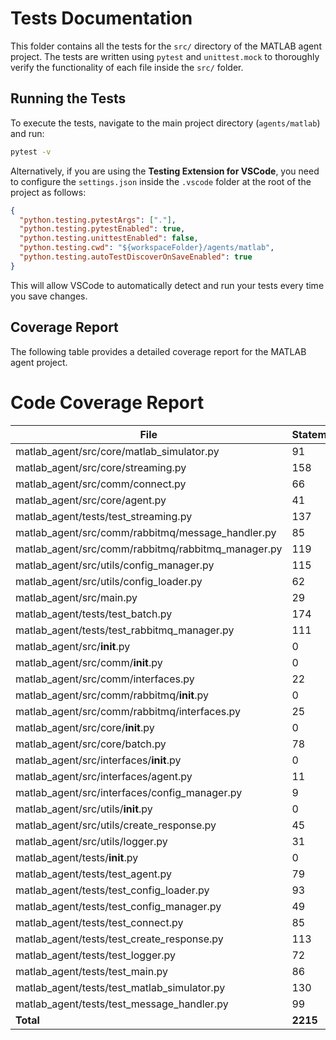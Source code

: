 # Tests Documentation

This folder contains all the tests for the `src/` directory of the MATLAB agent project. The tests are written using `pytest` and `unittest.mock` to thoroughly verify the functionality of each file inside the `src/` folder.

## Running the Tests

To execute the tests, navigate to the main project directory (`agents/matlab`) and run:

```bash
pytest -v
```

Alternatively, if you are using the **Testing Extension for VSCode**, you need to configure the `settings.json` inside the `.vscode` folder at the root of the project as follows:

```json
{
  "python.testing.pytestArgs": ["."],
  "python.testing.pytestEnabled": true,
  "python.testing.unittestEnabled": false,
  "python.testing.cwd": "${workspaceFolder}/agents/matlab",
  "python.testing.autoTestDiscoverOnSaveEnabled": true
}
```

This will allow VSCode to automatically detect and run your tests every time you save changes.

## Coverage Report

The following table provides a detailed coverage report for the MATLAB agent project.

# Code Coverage Report

| File                                               | Statements | Missing | Excluded | Coverage |
| -------------------------------------------------- | ---------- | ------- | -------- | -------- |
| matlab_agent/src/core/matlab_simulator.py          | 91         | 14      | 0        | 85%      |
| matlab_agent/src/core/streaming.py                 | 158        | 21      | 0        | 87%      |
| matlab_agent/src/comm/connect.py                   | 66         | 8       | 0        | 88%      |
| matlab_agent/src/core/agent.py                     | 41         | 4       | 0        | 90%      |
| matlab_agent/tests/test_streaming.py               | 137        | 13      | 0        | 91%      |
| matlab_agent/src/comm/rabbitmq/message_handler.py  | 85         | 7       | 0        | 92%      |
| matlab_agent/src/comm/rabbitmq/rabbitmq_manager.py | 119        | 9       | 0        | 92%      |
| matlab_agent/src/utils/config_manager.py           | 115        | 7       | 0        | 94%      |
| matlab_agent/src/utils/config_loader.py            | 62         | 3       | 0        | 95%      |
| matlab_agent/src/main.py                           | 29         | 1       | 0        | 97%      |
| matlab_agent/tests/test_batch.py                   | 174        | 2       | 0        | 99%      |
| matlab_agent/tests/test_rabbitmq_manager.py        | 111        | 1       | 0        | 99%      |
| matlab_agent/src/**init**.py                       | 0          | 0       | 0        | 100%     |
| matlab_agent/src/comm/**init**.py                  | 0          | 0       | 0        | 100%     |
| matlab_agent/src/comm/interfaces.py                | 22         | 0       | 0        | 100%     |
| matlab_agent/src/comm/rabbitmq/**init**.py         | 0          | 0       | 0        | 100%     |
| matlab_agent/src/comm/rabbitmq/interfaces.py       | 25         | 0       | 0        | 100%     |
| matlab_agent/src/core/**init**.py                  | 0          | 0       | 0        | 100%     |
| matlab_agent/src/core/batch.py                     | 78         | 0       | 0        | 100%     |
| matlab_agent/src/interfaces/**init**.py            | 0          | 0       | 0        | 100%     |
| matlab_agent/src/interfaces/agent.py               | 11         | 0       | 0        | 100%     |
| matlab_agent/src/interfaces/config_manager.py      | 9          | 0       | 0        | 100%     |
| matlab_agent/src/utils/**init**.py                 | 0          | 0       | 0        | 100%     |
| matlab_agent/src/utils/create_response.py          | 45         | 0       | 0        | 100%     |
| matlab_agent/src/utils/logger.py                   | 31         | 0       | 0        | 100%     |
| matlab_agent/tests/**init**.py                     | 0          | 0       | 0        | 100%     |
| matlab_agent/tests/test_agent.py                   | 79         | 0       | 0        | 100%     |
| matlab_agent/tests/test_config_loader.py           | 93         | 0       | 0        | 100%     |
| matlab_agent/tests/test_config_manager.py          | 49         | 0       | 0        | 100%     |
| matlab_agent/tests/test_connect.py                 | 85         | 0       | 0        | 100%     |
| matlab_agent/tests/test_create_response.py         | 113        | 0       | 0        | 100%     |
| matlab_agent/tests/test_logger.py                  | 72         | 0       | 0        | 100%     |
| matlab_agent/tests/test_main.py                    | 86         | 0       | 0        | 100%     |
| matlab_agent/tests/test_matlab_simulator.py        | 130        | 0       | 0        | 100%     |
| matlab_agent/tests/test_message_handler.py         | 99         | 0       | 0        | 100%     |
| **Total**                                          | **2215**   | **90**  | **0**    | **96%**  |
